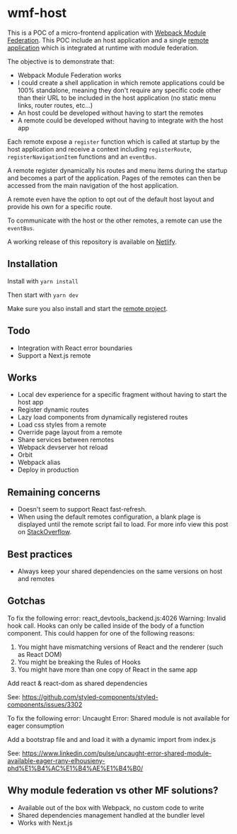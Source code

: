 # wmf-host

This is a POC of a micro-frontend application with [Webpack Module Federation](https://webpack.js.org/concepts/module-federation/). This POC include an host application and a single [remote application](https://github.com/patricklafrance/wmf-remote-1) which is integrated at runtime with module federation.

The objective is to demonstrate that:

- Webpack Module Federation works
- I could create a shell application in which remote applications could be 100% standalone, meaning they don't require any specific code other than their URL to be included in the host application (no static menu links, router routes, etc...)
- An host could be developed without having to start the remotes
- A remote could be developed without having to integrate with the host app

Each remote expose a `register` function which is called at startup by the host application and receive a context including `registerRoute`, `registerNavigationItem` functions and an `eventBus`.

A remote register dynamically his routes and menu items during the startup and becomes a part of the application. Pages of the remotes can then be accessed from the main navigation of the host application.

A remote even have the option to opt out of the default host layout and provide his own for a specific route.

To communicate with the host or the other remotes, a remote can use the `eventBus`.

A working release of this repository is available on [Netlify](https://weback-module-federation-poc-host.netlify.app/).

## Installation

Install with `yarn install`

Then start with `yarn dev`

Make sure you also install and start the [remote project](https://github.com/patricklafrance/wmf-remote-1).

## Todo
- Integration with React error boundaries
- Support a Next.js remote

## Works
- Local dev experience for a specific fragment without having to start the host app
- Register dynamic routes
- Lazy load components from dynamically registered routes
- Load css styles from a remote
- Override page layout from a remote
- Share services between remotes
- Webpack devserver hot reload
- Orbit
- Webpack alias
- Deploy in production

## Remaining concerns
- Doesn't seem to support React fast-refresh.
- When using the default remotes configuration, a blank plage is displayed until the remote script fail to load. For more info view this post on [StackOverflow](overflow.com/questions/72638378/module-federation-display-a-blank-page-for-a-few-seconds-when-a-remote-is-unavai).

## Best practices

- Always keep your shared dependencies on the same versions on host and remotes

## Gotchas

To fix the following error:
react_devtools_backend.js:4026 Warning: Invalid hook call. Hooks can only be called inside of the body of a function component. This could happen for one of the following reasons:
1. You might have mismatching versions of React and the renderer (such as React DOM)
2. You might be breaking the Rules of Hooks
3. You might have more than one copy of React in the same app

Add react & react-dom as shared dependencies

See: https://github.com/styled-components/styled-components/issues/3302

To fix the following error:
Uncaught Error: Shared module is not available for eager consumption

Add a bootstrap file and and load it with a dynamic import from index.js

See: https://www.linkedin.com/pulse/uncaught-error-shared-module-available-eager-rany-elhousieny-phd%E1%B4%AC%E1%B4%AE%E1%B4%B0/

## Why module federation vs other MF solutions?

- Available out of the box with Webpack, no custom code to write
- Shared dependencies management handled at the bundler level
- Works with Next.js
